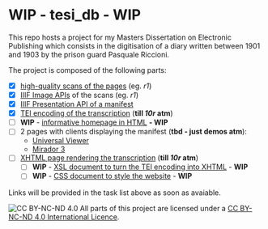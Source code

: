 # WIP - tesi_db - WIP

This repo hosts a project for my Masters Dissertation on Electronic Publishing which consists in the digitisation of a diary written between 1901 and 1903 by the prison guard Pasquale Riccioni.  

The project is composed of the following parts:  
  
- [x] [high-quality scans of the pages](https://iiif.archivelab.org/iiif/tesi_db_1r/full/full/0/default.jpg) (eg. *r1*)  
- [x] [IIIF Image APIs](https://iiif.archivelab.org/iiif/tesi_db_1r/info.json) of the scans (eg. *r1*)  
- [x] [IIIF Presentation API of a manifest](https://dariobaldini98.github.io/tesi_db/tesi_db_manifest.json)  
- [x] [TEI encoding of the transcription](https://raw.githubusercontent.com/dariobaldini98/tesi_db/main/tesi_db_text.xml) (**till *10r* atm**)  
- [ ] **WIP** - [informative homepage in HTML](https://dariobaldini98.github.io/tesi_db/tesi_db_homepage.html) **- WIP**  
- [ ] 2 pages with clients displaying the manifest (**tbd - just demos atm**):  
  - [Universal Viewer](https://uv-v4.netlify.app/#?manifest=https://dariobaldini98.github.io/tesi_db/tesi_db_manifest.json)  
  - [Mirador 3](https://projectmirador.org/embed/?iiif-content=https://dariobaldini98.github.io/tesi_db/tesi_db_manifest.json)  
- [ ] [XHTML page rendering the transcription](https://dariobaldini98.github.io/tesi_db/tesi_db_text.xml) (**till *10r* atm**)  
  - [ ] **WIP** - [XSL document to turn the TEI encoding into XHTML](https://dariobaldini98.github.io/tesi_db/tesi_db_transfo.xsl) - **WIP**  
  - [ ] **WIP** - [CSS document to style the website](https://dariobaldini98.github.io/tesi_db/tesi_db_style.css) - **WIP**  

Links will be provided in the task list above as soon as avaiable.  

![CC BY-NC-ND 4.0](https://i.creativecommons.org/l/by-nc-nd/4.0/88x31.png) All parts of this project are licensed under a [CC BY-NC-ND 4.0 International Licence](https://creativecommons.org/licenses/by-nc-nd/4.0/deed.en).
